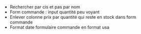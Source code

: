 

- Rechercher par cis et pas par nom
- Form commande : input quantité peu voyant
- Enlever colonne prix par quantité qui reste en stock dans form commande
- Format date formulaire commande en format usa